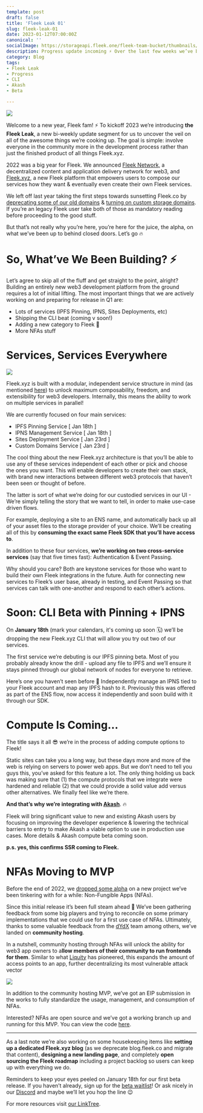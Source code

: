 ```yaml
---
template: post
draft: false
title: 'Fleek Leak 01'
slug: fleek-leak-01
date: 2023-01-12T07:00:00Z
canonical: ''
socialImage: https://storageapi.fleek.one/fleek-team-bucket/thumbnails/fleek-leak-01.png
description: Progress update incoming ⚡️ Over the last few weeks we’ve been jamming on our CLI beta (Jan 18th), adding compute to Fleek, and an NFAs MVP. Let’s dive into why & what you can expect!
category: Blog
tags:
- Fleek Leak
- Progress
- CLI
- Akash
- Beta

---
```


![](https://storageapi.fleek.one/fleek-team-bucket/thumbnails/fleek-leak-01.png)

Welcome to a new year, Fleek fam! ⚡️ To kickoff 2023 we’re introducing **the Fleek Leak**, a new bi-weekly update segment for us to uncover the veil on all of the awesome things we’re cooking up. The goal is simple: involve everyone in the community more in the development process rather than just the finished product of all things Fleek.xyz.

2022 was a big year for Fleek. We announced [Fleek Network](https://fleek.network), a decentralized content and application delivery network for web3, and [Fleek.xyz](https://fleek.xyz), a new Fleek platform that empowers users to compose our services how they want & eventually even create their own Fleek services.

We left off last year taking the first steps towards sunsetting Fleek.co by [deprecating some of our old domains](https://blog.fleek.co/posts/fleek-co-gateway-storage-url-deprecation) & [turning on custom storage domains](https://blog.fleek.co/posts/fleek-co-how-to-add-custom-storage-domains). If you’re an legacy Fleek user take both of those as mandatory reading before proceeding to the good stuff.

But that’s not really why you’re here, you’re here for the juice, the alpha, on what we’ve been up to behind closed doors. Let’s go 🔥 

# So, What’ve We Been Building? ⚡️

Let’s agree to skip all of the fluff and get straight to the point, alright? Building an entirely new web3 development platform from the ground requires a lot of initial lifting. The most important things that we are actively working on and preparing for release in Q1 are:

- Lots of services (IPFS Pinning, IPNS, Sites Deployments, etc)
- Shipping the CLI beat (coming v soon!)
- Adding a new category to Fleek 🤫
- More NFAs stuff

# Services, Services Everywhere

![](https://storageapi.fleek.co/fleek-team-bucket/Blogs/xyz-arch-services.png)

Fleek.xyz is built with a modular, independent service structure in mind (as mentioned [here](https://blog.fleek.co/posts/fleek-xyz-architecture-overview)) to unlock maximum composability, freedom, and extensibility for web3 developers. Internally, this means the ability to work on multiple services in parallel! 

We are currently focused on four main services:
- IPFS Pinning Service [ Jan 18th ]
- IPNS Management Service [ Jan 18th ]
- Sites Deployment Service [ Jan 23rd ]
- Custom Domains Service [ Jan 23rd ]

The cool thing about the new Fleek.xyz architecture is that you’ll be able to use any of these services independent of each other or pick and choose the ones you want. This will enable developers to create their own stack, with brand new interactions between different web3 protocols that haven’t been seen or thought of before.

The latter is sort of what we’re doing for our custodied services in our UI - We’re simply telling the story that we want to tell, in order to make use-case driven flows.

For example, deploying a site to an ENS name, and automatically back up all of your asset files to the storage provider of your choice. We’ll be creating all of this by **consuming the exact same Fleek SDK that you’ll have access to**.

In addition to these four services, **we’re working on two cross-service services** (say that five times fast): Authentication & Event Passing. 

Why should you care? Both are keystone services for those who want to build their own Fleek integrations in the future. Auth for connecting new services to Fleek’s user base, already in testing, and Event Passing so that services can talk with one-another and respond to each other’s actions.

# Soon: CLI Beta with Pinning + IPNS

On **January 18th** (mark your calendars, it's coming up soon 🗓) we’ll be dropping the new Fleek.xyz CLI that will allow you try out two of our services.

<!-- gif of pinning beta -->

The first service we’re debuting is our IPFS pinning beta. Most of you probably already know the drill - upload any file to IPFS and we’ll ensure it stays pinned through our global network of nodes for everyone to retrieve. 

<!-- gif of ipns beta -->

Here’s one you haven’t seen before 👀 Independently manage an IPNS tied to your Fleek account and map any IPFS hash to it. Previously this was offered as part of the ENS flow, now access it independently and soon build with it through our SDK.

# Compute Is Coming…

<!-- gif -->

The title says it all 😎 we’re in the process of adding compute options to Fleek! 

Static sites can take you a long way, but these days more and more of the web is relying on servers to power web apps. But we don’t need to tell you guys this, you’ve asked for this feature a lot. The only thing holding us back was making sure that (1) the compute protocols that we integrate were hardened and reliable (2) that we could provide a solid value add versus other alternatives. We finally feel like we’re there. 

<!-- akash preview -->

**And that’s why we’re integrating with [Akash](https://akash.network/)**. 🔥

Fleek will bring significant value to new and existing Akash users by focusing on improving the developer experience & lowering the technical barriers to entry to make Akash a viable option to use in production use cases. More details & Akash compute beta coming soon.

**p.s. yes, this confirms SSR coming to Fleek.**

# NFAs Moving to MVP

Before the end of 2022, we [dropped some alpha](https://blog.fleek.co/posts/introducing-nfas-non-fungible-apps) on a new project we’ve been tinkering with for a while: Non-Fungible Apps (NFAs).

Since this initial release it’s been full steam ahead 🚂 We’ve been gathering feedback from some big players and trying to reconcile on some primary implementations that we could use for a first use case of NFAs. Ultimately, thanks to some valuable feedback from the [dYdX](https://dydx.exchange/) team among others, we’ve landed on **community hosting**.

In a nutshell, community hosting through NFAs will unlock the ability for web3 app owners to a**llow members of their community to run frontends for them**. Similar to what [Liquity](https://www.liquity.org/) has pioneered, this expands the amount of access points to an app, further decentralizing its most vulnerable attack vector

![](https://storageapi.fleek.one/fleek-team-bucket/Blogs/nfa-roadmap.png)

In addition to the community hosting MVP, we’ve got an EIP submission in the works to fully standardize the usage, management, and consumption of NFAs. 

Interested? NFAs are open source and we’ve got a working branch up and running for this MVP. You can view the code [here](https://github.com/fleekxyz/non-fungible-apps/tree/feat/app-mirrors).

---

As a last note we’re also working on some housekeeping items like **setting up a dedicated Fleek.xyz blog** (as we deprecate blog.fleek.co and migrate that content), **designing a new landing page**, and completely **open sourcing the Fleek roadmap** including a project backlog so users can keep up with everything we do.

Reminders to keep your eyes peeled on January 18th for our first beta release. If you haven’t already, sign up for the [beta waitlist](https://fleek.xyz)! Or ask nicely in our [Discord](https://discord.gg/fleekxyz) and maybe we’ll let you hop the line 😉

For more resources visit [our LinkTree](https://linktr.ee/fleek).